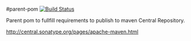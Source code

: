 #parent-pom [![Build Status](https://travis-ci.org/Stefku/parent-pom.svg?branch=master)](https://travis-ci.org/Stefku/parent-pom)

Parent pom to fullfill requirements to publish to maven Central Repository.

http://central.sonatype.org/pages/apache-maven.html
